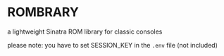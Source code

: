 ROMBRARY
===

a lightweight Sinatra ROM library for classic consoles

please note: you have to set SESSION_KEY in the `.env` file (not included)
